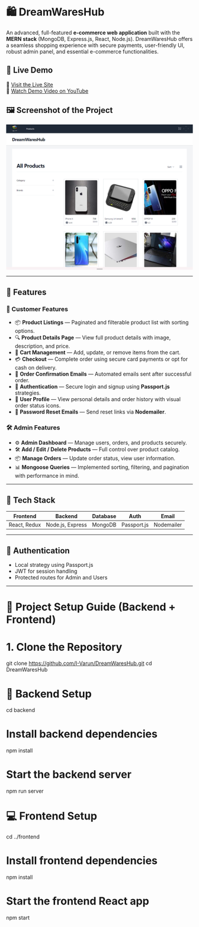 # 🛍️ DreamWaresHub

An advanced, full-featured **e-commerce web application** built with the **MERN stack** (MongoDB, Express.js, React, Node.js). DreamWaresHub offers a seamless shopping experience with secure payments, user-friendly UI, robust admin panel, and essential e-commerce functionalities.

## 🚀 Live Demo

🔗 [Visit the Live Site](https://dreamwareshub.onrender.com/)  
🎥 [Watch Demo Video on YouTube](https://www.youtube.com/watch?v=vCodlmcmRwk)

## 🖼️ Screenshot of the Project

![DreamWaresHub Screenshot](./frontend/public/DreamWaresHub.png)

---

## 📂 Features

### 🛒 Customer Features
- 📦 **Product Listings** — Paginated and filterable product list with sorting options.
- 🔍 **Product Details Page** — View full product details with image, description, and price.
- 🛒 **Cart Management** — Add, update, or remove items from the cart.
- 💳 **Checkout** — Complete order using secure card payments or opt for cash on delivery.
- 📧 **Order Confirmation Emails** — Automated emails sent after successful order.
- 🔐 **Authentication** — Secure login and signup using **Passport.js** strategies.
- 👤 **User Profile** — View personal details and order history with visual order status icons.
- 🔁 **Password Reset Emails** — Send reset links via **Nodemailer**.

### 🛠️ Admin Features
- ⚙️ **Admin Dashboard** — Manage users, orders, and products securely.
- 🛠️ **Add / Edit / Delete Products** — Full control over product catalog.
- 📦 **Manage Orders** — Update order status, view user information.
- 📊 **Mongoose Queries** — Implemented sorting, filtering, and pagination with performance in mind.

---

## 🧰 Tech Stack

| Frontend       | Backend        | Database  | Auth       | Email       |
|----------------|----------------|-----------|------------|-------------|
| React, Redux   | Node.js, Express| MongoDB   | Passport.js| Nodemailer  |

---

## 🔐 Authentication

- Local strategy using Passport.js
- JWT for session handling
- Protected routes for Admin and Users

---

# 🚀 Project Setup Guide (Backend + Frontend)

# 1. Clone the Repository
git clone https://github.com/I-Varun/DreamWaresHub.git
cd DreamWaresHub

# 🔧 Backend Setup
cd backend

# Install backend dependencies
npm install

# Start the backend server
npm run server

# 💻 Frontend Setup
cd ../frontend

# Install frontend dependencies
npm install

# Start the frontend React app
npm start



